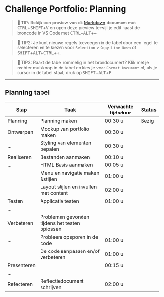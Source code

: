 # Challenge Portfolio: Planning

> :rocket: TIP: Bekijk een preview van dit [Markdown](https://guides.github.com/features/mastering-markdown/) document met <kbd>CTRL</kbd>+<kbd>SHIFT</kbd>+<kbd>V</kbd> en open deze preview terwijl je edit naast de broncode in VS Code met <kbd>CTRL</kbd>+<kbd>ALT</kbd>+<kbd>→</kbd>

> :rocket: TIP2: Je kunt nieuwe regels toevoegen in de tabel door een regel te selecteren en te kiezen voor `Selection` > `Copy Line Down` of <kbd>SHIFT</kbd>+<kbd>ALT</kbd>+<kbd>CTRL</kbd>+<kbd>↓</kbd>. 

> :rocket: TIP3: Raakt de tabel rommelig in het brondocument? Klik met je rechter muisknop in de tabel en kies je voor `Format Document` of, als je cursor in de tabel staat, druk op <kbd>SHIFT</kbd>+<kbd>ALT</kbd>+<kbd>F</kbd>

----

## Planning tabel

| Stap        | Taak                                           | Verwachte tijdsduur | Status |
| ----------- | ---------------------------------------------- | ------------------- | ------ |
| Planning    | Planning maken                                 | 00:30 u             | Bezig  |
| Ontwerpen   | Mockup van portfolio maken                     | 00:30 u             |        |
| ...         | Styling van elementen bepalen                  | 00:30 u             |        |
| Realiseren  | Bestanden aanmaken                             | 00:10 u             |        |
| ...         | HTML Basis aanmaken                            | 00:05 u             |        |
|             | Menu en navigatie maken &stijlen               | 01:00 u             |        |
|             | Layout stijlen en invullen met content         | 02:00 u             |        |
| Testen      | Applicatie testen                              | 01:00 u             |        |
| ...         |                                                |                     |        |
| Verbeteren  | Problemen gevonden tijdens het testen oplossen |                     |        |
| ...         | Probleem opsporen in de code                   | 01:00 u             |        |
|             | De code aanpassen en/of verbeteren             | 01:00 u             |        |
| Presenteren |                                                | 00:15 u             |        |
| ...         |                                                |                     |        |
| Refecteren  | Reflectiedocument schrijven                    | 02:00 u             |        |
